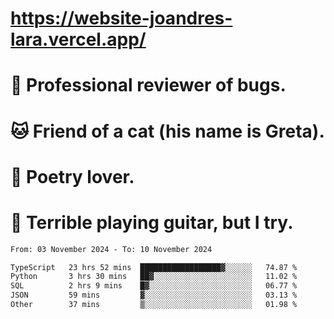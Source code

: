 # https://website-joandres-lara.vercel.app/
# 🐛 Professional reviewer of bugs.
# 🐱 Friend of a cat (his name is Greta).
# 📜 Poetry lover.
# 🎸 Terrible playing guitar, but I try.

<!--START_SECTION:waka-->

```txt
From: 03 November 2024 - To: 10 November 2024

TypeScript   23 hrs 52 mins  ██████████████████▓░░░░░░   74.87 %
Python       3 hrs 30 mins   ██▓░░░░░░░░░░░░░░░░░░░░░░   11.02 %
SQL          2 hrs 9 mins    █▓░░░░░░░░░░░░░░░░░░░░░░░   06.77 %
JSON         59 mins         ▓░░░░░░░░░░░░░░░░░░░░░░░░   03.13 %
Other        37 mins         ▒░░░░░░░░░░░░░░░░░░░░░░░░   01.98 %
```

<!--END_SECTION:waka-->

